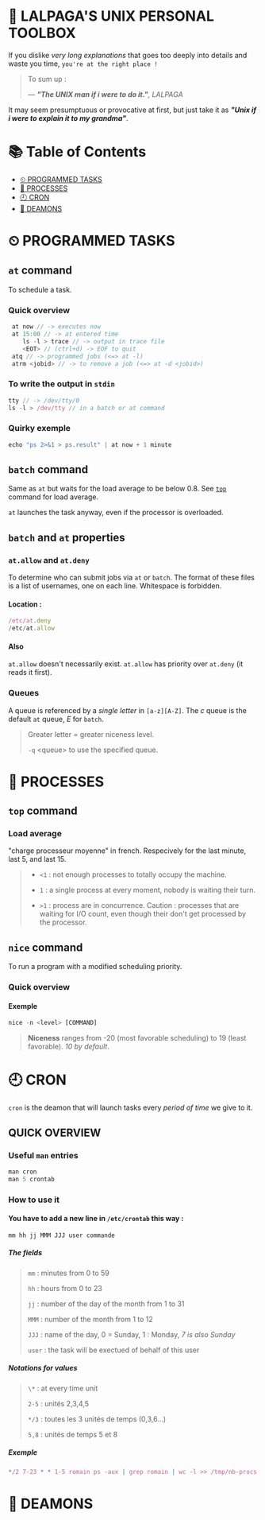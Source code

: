 # 🐧 LALPAGA'S UNIX PERSONAL TOOLBOX

If you dislike *very long explanations* that goes too deeply into details and waste you time, `you're at the right place !`

> To sum up :
>
> &mdash; _**"The UNIX man if i were to do it."**, LALPAGA_

It may seem presumptuous or provocative at first, but just take it as _**"Unix if i were to explain it to my grandma"**_.

# 📚 Table of Contents

- [⏲ PROGRAMMED TASKS](#-programmed-tasks)
- [👾 PROCESSES](#-processes)
- [🕘 CRON](#-cron)
- [👹 DEAMONS](#-deamons)

# ⏲ PROGRAMMED TASKS

## `at` command

To schedule a task.

### Quick overview

```js
 at now // -> executes now
 at 15:00 // -> at entered time
	ls -l > trace // -> output in trace file
	<EOT> // (ctrl+d) -> EOF to quit 
 atq // -> programmed jobs (<=> at -l)
 atrm <jobid> // -> to remove a job (<=> at -d <jobid>)
```

### To write the output in `stdin`

```js
tty // -> /dev/tty/0
ls -l > /dev/tty // in a batch or at command
```

### Quirky exemple

```js
echo "ps 2>&1 > ps.result" | at now + 1 minute
```

## `batch` command

Same as `at` but waits for the load average to be below 0.8. See [`top`](#top-command) command for load average.

`at` launches the task anyway, even if the processor is overloaded.

## `batch` and `at` properties

### `at.allow` and `at.deny` 

To determine who can submit jobs via `at` or `batch`.
The format of these files is a list of usernames, one on each line. Whitespace is forbidden. 

#### Location :

```js
/etc/at.deny
/etc/at.allow
```
#### Also

`at.allow` doesn't necessarily exist.
`at.allow` has priority over `at.deny` (it reads it first).

### Queues

A queue is referenced by a _single letter_ in `[a-z][A-Z]`. The _c_ queue is the default `at` queue, _E_ for `batch`.

> Greater letter = greater niceness level.
>
> `-q` \<queue\> to use the specified queue.

# 👾 PROCESSES

## `top` command 

### Load average 

"charge processeur moyenne" in french. Respecively for the last minute, last 5, and last 15. 
> - `<1` : not enough processes to totally occupy the machine.
>
> - `1` : a single process at every moment, nobody is waiting their turn.
>
> - `>1` : process are in concurrence.  Caution : processes that are waiting for I/O count, even though their don't get processed by the processor.

## `nice` command

To run a program with a modified scheduling priority.

### Quick overview

#### Exemple

```js
nice -n <level> [COMMAND]
```

> **Niceness** ranges from -20 (most favorable scheduling) to 19 (least favorable). _10 by default_.

# 🕘 CRON

`cron` is the deamon that will launch tasks every _period of time_ we give to it.

## QUICK OVERVIEW

### Useful `man` entries

```js
man cron
man 5 crontab
```

### How to use it

#### You have to add a new line in `/etc/crontab` this way : 

```
mm hh jj MMM JJJ user commande
```

##### The fields

> `mm` : minutes from 0 to 59
>
> `hh` : hours from 0 to 23
>
> `jj` : number of the day of the month from 1 to 31
>
> `MMM` : number of the month from 1 to 12
>
> `JJJ` : name of the day,  0 = Sunday, 1 : Monday, _7 is also Sunday_
>
> `user` : the task will be exectued of behalf of this user

##### Notations for values

> `\*` : at every time unit
>
> `2-5` : unités 2,3,4,5
>
> `*/3` : toutes les 3 unités de temps (0,3,6...)
>
> `5,8` : unités de temps 5 et 8

##### Exemple

```js
*/2 7-23 * * 1-5 romain ps -aux | grep romain | wc -l >> /tmp/nb-procs
```

# 👹 DEAMONS
